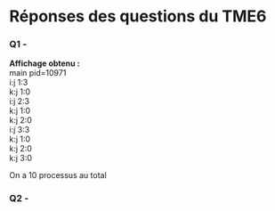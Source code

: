 # Réponses des questions du TME6

### Q1 -
**Affichage obtenu :**  
main pid=10971  
 i:j 1:3  
 k:j 1:0  
 i:j 2:3  
 k:j 1:0  
 k:j 2:0  
 i:j 3:3  
 k:j 1:0  
 k:j 2:0  
 k:j 3:0  

 On a 10 processus au total

### Q2 - 
